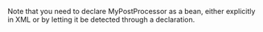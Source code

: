 Note that you need to declare MyPostProcessor as a bean, either explicitly in XML or by letting it be detected through a <component-scan/> declaration.